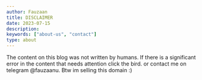 ```yaml
---
author: Fauzaan
title: DISCLAIMER
date: 2023-07-15
description:
keywords: ["about-us", "contact"]
type: about
---
```


The content on this blog was not written by humans. If there is a significant error in the content that needs attention click the bird. or contact me on telegram @fauzaanu. Btw im selling this domain :)